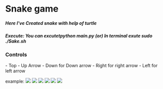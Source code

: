 <h1> Snake game</h1>

<h5> Here I've Created snake with help of turtle </h5>

<h5>Execute:
  You can excutetpython main.py
   (or)
  In terminal exute sudo ./Sake.sh 
  </h5>

<h3>Controls</h3>
    - Top - Up Arrow
    - Down for Down arrow
    - Right for right arrow
    - Left for left arrow
    
example:
![](https://github.com/Hemath-life/02_py_SnakeGame/tree/main/ex:image/1.png)
![](https://github.com/Hemath-life/02_py_SnakeGame/tree/main/ex:image/2.png)
![](https://github.com/Hemath-life/02_py_SnakeGame/tree/main/ex:image/3.png)
![](https://github.com/Hemath-life/02_py_SnakeGame/tree/main/ex:image/4.png)
![](https://github.com/Hemath-life/02_py_SnakeGame/tree/main/ex:image/5.png)
![](https://github.com/Hemath-life/02_py_SnakeGame/tree/main/ex:image/6.png)
